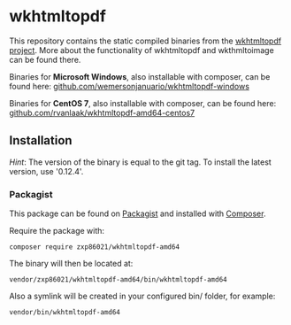 wkhtmltopdf
================

This repository contains the static compiled binaries from the [wkhtmltopdf project](http://wkhtmltopdf.org/).
More about the functionality of wkhtmltopdf and wkthmltoimage can be found there.

Binaries for __Microsoft Windows__, also installable with composer, can be found here: [github.com/wemersonjanuario/wkhtmltopdf-windows](https://github.com/wemersonjanuario/wkhtmltopdf-windows)

Binaries for __CentOS 7__, also installable with composer, can be found here: [github.com/rvanlaak/wkhtmltopdf-amd64-centos7](https://github.com/rvanlaak/wkhtmltopdf-amd64-centos7)

## Installation

_Hint_:
The version of the binary is equal to the git tag.
To install the latest version, use '0.12.4'.

### Packagist

This package can be found on [Packagist](http://packagist.org) and installed with [Composer](https://getcomposer.org/).

Require the package with:

    composer require zxp86021/wkhtmltopdf-amd64

The binary will then be located at:

    vendor/zxp86021/wkhtmltopdf-amd64/bin/wkhtmltopdf-amd64

Also a symlink will be created in your configured bin/ folder, for example:

    vendor/bin/wkhtmltopdf-amd64

